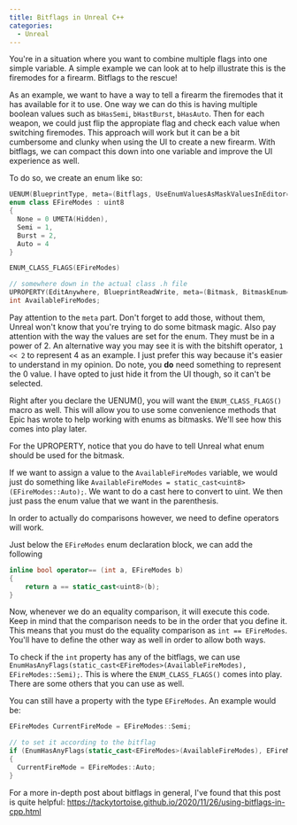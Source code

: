 ```yaml
---
title: Bitflags in Unreal C++
categories:
  - Unreal
---
```


You're in a situation where you want to combine multiple flags into one simple variable. A simple example we can look at to help illustrate this is the firemodes for a firearm. Bitflags to the rescue! 

As an example, we want to have a way to tell a firearm the firemodes that it has available for it to use. One way we can do this is having multiple boolean values such as `bHasSemi`, `bHastBurst`, `bHasAuto`. Then for each weapon, we could just flip the appropiate flag and check each value when switching firemodes. This approach will work but it can be a bit cumbersome and clunky when using the UI to create a new firearm. With bitflags, we can compact this down into one
variable and improve the UI experience as well.

To do so, we create an enum like so:

```cpp
UENUM(BlueprintType, meta=(Bitflags, UseEnumValuesAsMaskValuesInEditor="true"))
enum class EFireModes : uint8
{
  None = 0 UMETA(Hidden),
  Semi = 1,
  Burst = 2,
  Auto = 4
}

ENUM_CLASS_FLAGS(EFireModes)

// somewhere down in the actual class .h file
UPROPERTY(EditAnywhere, BlueprintReadWrite, meta=(Bitmask, BitmaskEnum=EFireModes))
int AvailableFireModes;
```

Pay attention to the `meta` part. Don't forget to add those, without them, Unreal won't know that you're trying to do some bitmask magic. Also pay attention with the way the values are set for the enum. They must be in a power of 2. An alternative way you may see it is with the bitshift operator, `1 << 2` to represent 4 as an example. I just prefer this way because it's easier to understand in my opinion. Do note, you **do** need something to represent the 0 value. I have opted to just hide it from the UI though, so it can't be selected.

Right after you declare the UENUM(), you will want the `ENUM_CLASS_FLAGS()` macro as well. This will allow you to use some convenience methods that Epic has wrote to help working with enums as bitmasks. We'll see how this comes into play later.

For the UPROPERTY, notice that you do have to tell Unreal what enum should be used for the bitmask.

If we want to assign a value to the `AvailableFireModes` variable, we would just do something like `AvailableFireModes = static_cast<uint8>(EFireModes::Auto);`. We want to do a cast here to convert to uint. We then just pass the enum value that we want in the parenthesis.

In order to actually do comparisons however, we need to define operators will work.

Just below the `EFireModes` enum declaration block, we can add the following

```cpp
inline bool operator== (int a, EFireModes b)
{
	return a == static_cast<uint8>(b);
}
```

Now, whenever we do an equality comparison, it will execute this code. Keep in mind that the comparison needs to be in the order that you define it. This means that you must do the equality comparison as `int == EFireModes`. You'll have to define the other way as well in order to allow both ways.

To check if the `int` property has any of the bitflags, we can use `EnumHasAnyFlags(static_cast<EFireModes>(AvailableFireModes), EFireModes::Semi);`. This is where the `ENUM_CLASS_FLAGS()` comes into play. There are some others that you can use as well.

You can still have a property with the type `EFireModes`. An example would be:

```cpp
EFireModes CurrentFireMode = EFireModes::Semi;

// to set it according to the bitflag
if (EnumHasAnyFlags(static_cast<EFireModes>(AvailableFireModes), EFireModes::Auto))
{
  CurrentFireMode = EFireModes::Auto;
}
```

For a more in-depth post about bitflags in general, I've found that this post is quite helpful: https://tackytortoise.github.io/2020/11/26/using-bitflags-in-cpp.html